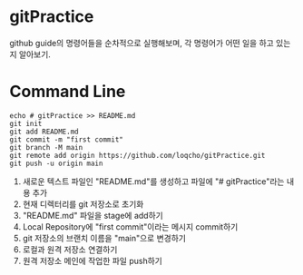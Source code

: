 # gitPractice

github guide의 명령어들을 순차적으로 실행해보며, 각 명령어가 어떤 일을 하고 있는지 알아보기.

# Command Line

```
echo # gitPractice >> README.md
git init 
git add README.md
git commit -m "first commit"
git branch -M main
git remote add origin https://github.com/loqcho/gitPractice.git
git push -u origin main
```

1. 새로운 텍스트 파일인 "README.md"를 생성하고 파일에 "# gitPractice"라는 내용 추가
2. 현재 디렉터리를 git 저장소로 초기화
3. "README.md" 파일을 stage에 add하기
4. Local Repository에 "first commit"이라는 메시지 commit하기
5. git 저장소의 브랜치 이름을 "main"으로 변경하기
6. 로컬과  원격 저장소 연결하기
7. 원격 저장소 메인에 작업한 파일 push하기
